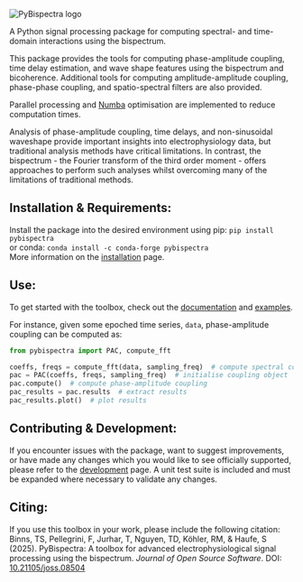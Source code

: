 ![PyBispectra logo](docs/source/_static/logo.gif)

A Python signal processing package for computing spectral- and time-domain interactions using the bispectrum.

This package provides the tools for computing phase-amplitude coupling, time delay estimation, and wave shape features using the bispectrum and bicoherence. Additional tools for computing amplitude-amplitude coupling, phase-phase coupling, and spatio-spectral filters are also provided.

Parallel processing and [Numba](https://numba.pydata.org/) optimisation are implemented to reduce computation times.

Analysis of phase-amplitude coupling, time delays, and non-sinusoidal waveshape provide important insights into electrophysiology data, but traditional analysis methods have critical limitations. In contrast, the bispectrum - the Fourier transform of the third order moment - offers approaches to perform such analyses whilst overcoming many of the limitations of traditional methods.

## Installation & Requirements:
Install the package into the desired environment using pip: `pip install pybispectra`<br/>
or conda: `conda install -c conda-forge pybispectra`<br/>
More information on the [installation](https://pybispectra.readthedocs.io/latest/installation.html) page.

## Use:
To get started with the toolbox, check out the [documentation](https://pybispectra.readthedocs.io/latest/) and [examples](https://pybispectra.readthedocs.io/latest/examples.html).

For instance, given some epoched time series, `data`, phase-amplitude coupling can be computed as:

```python
from pybispectra import PAC, compute_fft

coeffs, freqs = compute_fft(data, sampling_freq)  # compute spectral coeffs
pac = PAC(coeffs, freqs, sampling_freq)  # initialise coupling object
pac.compute()  # compute phase-amplitude coupling
pac_results = pac.results  # extract results
pac_results.plot()  # plot results
```

## Contributing & Development:
If you encounter issues with the package, want to suggest improvements, or have made any changes which you would like to see officially supported, please refer to the [development](https://pybispectra.readthedocs.io/latest/development.html) page. A unit test suite is included and must be expanded where necessary to validate any changes.

## Citing:
If you use this toolbox in your work, please include the following citation:<br/>
Binns, TS, Pellegrini, F, Jurhar, T, Nguyen, TD, Köhler, RM, & Haufe, S (2025). PyBispectra: A toolbox for advanced electrophysiological signal processing using the bispectrum. *Journal of Open Source Software*. DOI: [10.21105/joss.08504](https://doi.org/10.21105/joss.08504)
